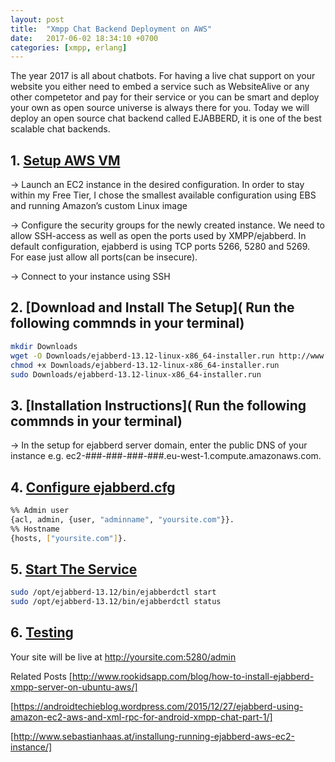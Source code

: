 ```yaml
---
layout: post
title:  "Xmpp Chat Backend Deployment on AWS"
date:   2017-06-02 18:34:10 +0700
categories: [xmpp, erlang]
---
```


The year 2017 is all about chatbots. For having a live chat support on your website you either need to embed a service such as WebsiteAlive or any other competetor and pay for their service or you can be smart and deploy your own as open source universe is always there for you. Today we will deploy an open source chat backend called EJABBERD, it is one of the best scalable chat backends.



## 1. [Setup AWS VM]()

-> Launch an EC2 instance in the desired configuration. In order to stay within my Free Tier, I chose the smallest available configuration using EBS and running Amazon’s custom Linux image

-> Configure the security groups for the newly created instance. We need to allow SSH-access as well as open the ports used by XMPP/ejabberd. In default configuration, ejabberd is using TCP ports 5266, 5280 and 5269. For ease just allow all ports(can be insecure).
 
-> Connect to your instance using SSH 

## 2. [Download and Install The Setup]( Run the following commnds in your terminal)

```sh
mkdir Downloads
wget -O Downloads/ejabberd-13.12-linux-x86_64-installer.run http://www.process-one.net/downloads/downloads-action.php?file=/ejabberd/13.12/ejabberd-13.12-linux-x86_64-installer.run
chmod +x Downloads/ejabberd-13.12-linux-x86_64-installer.run
sudo Downloads/ejabberd-13.12-linux-x86_64-installer.run
```

## 3. [Installation Instructions]( Run the following commnds in your terminal)

-> In the setup for ejabberd server domain, enter the public DNS of your instance e.g. ec2-###-###-###-###.eu-west-1.compute.amazonaws.com.



## 4. [Configure ejabberd.cfg]( )
 
 ```sh
 %% Admin user
{acl, admin, {user, "adminname", "yoursite.com"}}.
%% Hostname
{hosts, ["yoursite.com"]}.
```


## 5. [Start The Service]( )

```sh
sudo /opt/ejabberd-13.12/bin/ejabberdctl start  
sudo /opt/ejabberd-13.12/bin/ejabberdctl status
```

## 6. [Testing]( )
 Your site will be live at  http://yoursite.com:5280/admin




Related Posts
[http://www.rookidsapp.com/blog/how-to-install-ejabberd-xmpp-server-on-ubuntu-aws/]

[https://androidtechieblog.wordpress.com/2015/12/27/ejabberd-using-amazon-ec2-aws-and-xml-rpc-for-android-xmpp-chat-part-1/]


[http://www.sebastianhaas.at/installung-running-ejabberd-aws-ec2-instance/]



 [http://www.rookidsapp.com/blog/how-to-install-ejabberd-xmpp-server-on-ubuntu-aws/]: http://www.rookidsapp.com/blog/how-to-install-ejabberd-xmpp-server-on-ubuntu-aws/

 [https://androidtechieblog.wordpress.com/2015/12/27/ejabberd-using-amazon-ec2-aws-and-xml-rpc-for-android-xmpp-chat-part-1/]:https:/androidtechieblog.wordpress.com/2015/12/27/ejabberd-using-amazon-ec2-aws-and-xml-rpc-for-android-xmpp-chat-part-1/

 [http://www.sebastianhaas.at/installung-running-ejabberd-aws-ec2-instance/]:http://www.sebastianhaas.at/installung-running-ejabberd-aws-ec2-instance/

 
